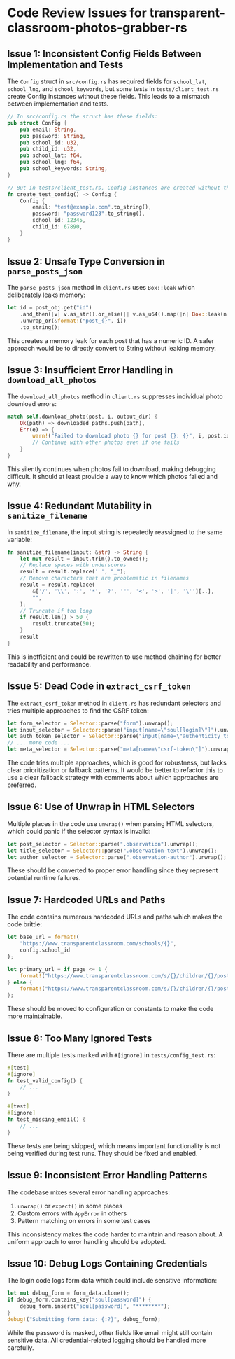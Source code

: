 # Code Review Issues for transparent-classroom-photos-grabber-rs

## Issue 1: Inconsistent Config Fields Between Implementation and Tests

The `Config` struct in `src/config.rs` has required fields for `school_lat`, `school_lng`, and `school_keywords`, but some tests in `tests/client_test.rs` create Config instances without these fields. This leads to a mismatch between implementation and tests.

```rust
// In src/config.rs the struct has these fields:
pub struct Config {
    pub email: String,
    pub password: String,
    pub school_id: u32,
    pub child_id: u32,
    pub school_lat: f64,
    pub school_lng: f64,
    pub school_keywords: String,
}

// But in tests/client_test.rs, Config instances are created without the required fields:
fn create_test_config() -> Config {
    Config {
        email: "test@example.com".to_string(),
        password: "password123".to_string(),
        school_id: 12345,
        child_id: 67890,
    }
}
```

## Issue 2: Unsafe Type Conversion in `parse_posts_json`

The `parse_posts_json` method in `client.rs` uses `Box::leak` which deliberately leaks memory:

```rust
let id = post_obj.get("id")
    .and_then(|v| v.as_str().or_else(|| v.as_u64().map(|n| Box::leak(n.to_string().into_boxed_str()) as &str)))
    .unwrap_or(&format!("post_{}", i))
    .to_string();
```

This creates a memory leak for each post that has a numeric ID. A safer approach would be to directly convert to String without leaking memory.

## Issue 3: Insufficient Error Handling in `download_all_photos`

The `download_all_photos` method in `client.rs` suppresses individual photo download errors:

```rust
match self.download_photo(post, i, output_dir) {
    Ok(path) => downloaded_paths.push(path),
    Err(e) => {
        warn!("Failed to download photo {} for post {}: {}", i, post.id, e);
        // Continue with other photos even if one fails
    }
}
```

This silently continues when photos fail to download, making debugging difficult. It should at least provide a way to know which photos failed and why.

## Issue 4: Redundant Mutability in `sanitize_filename`

In `sanitize_filename`, the input string is repeatedly reassigned to the same variable:

```rust
fn sanitize_filename(input: &str) -> String {
    let mut result = input.trim().to_owned();
    // Replace spaces with underscores
    result = result.replace(' ', "_");
    // Remove characters that are problematic in filenames
    result = result.replace(
        &['/', '\\', ':', '*', '?', '"', '<', '>', '|', '\''][..],
        "",
    );
    // Truncate if too long
    if result.len() > 50 {
        result.truncate(50);
    }
    result
}
```

This is inefficient and could be rewritten to use method chaining for better readability and performance.

## Issue 5: Dead Code in `extract_csrf_token`

The `extract_csrf_token` method in `client.rs` has redundant selectors and tries multiple approaches to find the CSRF token:

```rust
let form_selector = Selector::parse("form").unwrap();
let input_selector = Selector::parse("input[name=\"soul[login]\"]").unwrap();
let auth_token_selector = Selector::parse("input[name=\"authenticity_token\"]").unwrap();
// ... more code ...
let meta_selector = Selector::parse("meta[name=\"csrf-token\"]").unwrap();
```

The code tries multiple approaches, which is good for robustness, but lacks clear prioritization or fallback patterns. It would be better to refactor this to use a clear fallback strategy with comments about which approaches are preferred.

## Issue 6: Use of Unwrap in HTML Selectors

Multiple places in the code use `unwrap()` when parsing HTML selectors, which could panic if the selector syntax is invalid:

```rust
let post_selector = Selector::parse(".observation").unwrap();
let title_selector = Selector::parse(".observation-text").unwrap();
let author_selector = Selector::parse(".observation-author").unwrap();
```

These should be converted to proper error handling since they represent potential runtime failures.

## Issue 7: Hardcoded URLs and Paths

The code contains numerous hardcoded URLs and paths which makes the code brittle:

```rust
let base_url = format!(
    "https://www.transparentclassroom.com/schools/{}",
    config.school_id
);
```

```rust
let primary_url = if page <= 1 {
    format!("https://www.transparentclassroom.com/s/{}/children/{}/posts.json?locale=en", self.config.school_id, self.config.child_id)
} else {
    format!("https://www.transparentclassroom.com/s/{}/children/{}/posts.json?locale=en&page={}", self.config.school_id, self.config.child_id, page)
};
```

These should be moved to configuration or constants to make the code more maintainable.

## Issue 8: Too Many Ignored Tests

There are multiple tests marked with `#[ignore]` in `tests/config_test.rs`:

```rust
#[test]
#[ignore]
fn test_valid_config() {
    // ...
}

#[test]
#[ignore]
fn test_missing_email() {
    // ...
}
```

These tests are being skipped, which means important functionality is not being verified during test runs. They should be fixed and enabled.

## Issue 9: Inconsistent Error Handling Patterns

The codebase mixes several error handling approaches:

1. `unwrap()` or `expect()` in some places
2. Custom errors with `AppError` in others
3. Pattern matching on errors in some test cases

This inconsistency makes the code harder to maintain and reason about. A uniform approach to error handling should be adopted.

## Issue 10: Debug Logs Containing Credentials

The login code logs form data which could include sensitive information:

```rust
let mut debug_form = form_data.clone();
if debug_form.contains_key("soul[password]") {
    debug_form.insert("soul[password]", "********");
}
debug!("Submitting form data: {:?}", debug_form);
```

While the password is masked, other fields like email might still contain sensitive data. All credential-related logging should be handled more carefully.
